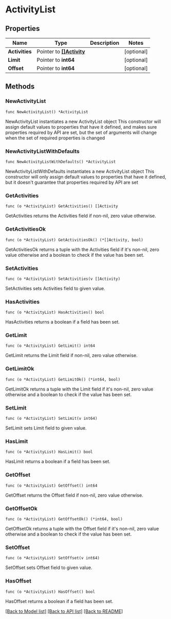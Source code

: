 # ActivityList

## Properties

Name | Type | Description | Notes
------------ | ------------- | ------------- | -------------
**Activities** | Pointer to [**[]Activity**](Activity.md) |  | [optional] 
**Limit** | Pointer to **int64** |  | [optional] 
**Offset** | Pointer to **int64** |  | [optional] 

## Methods

### NewActivityList

`func NewActivityList() *ActivityList`

NewActivityList instantiates a new ActivityList object
This constructor will assign default values to properties that have it defined,
and makes sure properties required by API are set, but the set of arguments
will change when the set of required properties is changed

### NewActivityListWithDefaults

`func NewActivityListWithDefaults() *ActivityList`

NewActivityListWithDefaults instantiates a new ActivityList object
This constructor will only assign default values to properties that have it defined,
but it doesn't guarantee that properties required by API are set

### GetActivities

`func (o *ActivityList) GetActivities() []Activity`

GetActivities returns the Activities field if non-nil, zero value otherwise.

### GetActivitiesOk

`func (o *ActivityList) GetActivitiesOk() (*[]Activity, bool)`

GetActivitiesOk returns a tuple with the Activities field if it's non-nil, zero value otherwise
and a boolean to check if the value has been set.

### SetActivities

`func (o *ActivityList) SetActivities(v []Activity)`

SetActivities sets Activities field to given value.

### HasActivities

`func (o *ActivityList) HasActivities() bool`

HasActivities returns a boolean if a field has been set.

### GetLimit

`func (o *ActivityList) GetLimit() int64`

GetLimit returns the Limit field if non-nil, zero value otherwise.

### GetLimitOk

`func (o *ActivityList) GetLimitOk() (*int64, bool)`

GetLimitOk returns a tuple with the Limit field if it's non-nil, zero value otherwise
and a boolean to check if the value has been set.

### SetLimit

`func (o *ActivityList) SetLimit(v int64)`

SetLimit sets Limit field to given value.

### HasLimit

`func (o *ActivityList) HasLimit() bool`

HasLimit returns a boolean if a field has been set.

### GetOffset

`func (o *ActivityList) GetOffset() int64`

GetOffset returns the Offset field if non-nil, zero value otherwise.

### GetOffsetOk

`func (o *ActivityList) GetOffsetOk() (*int64, bool)`

GetOffsetOk returns a tuple with the Offset field if it's non-nil, zero value otherwise
and a boolean to check if the value has been set.

### SetOffset

`func (o *ActivityList) SetOffset(v int64)`

SetOffset sets Offset field to given value.

### HasOffset

`func (o *ActivityList) HasOffset() bool`

HasOffset returns a boolean if a field has been set.


[[Back to Model list]](../README.md#documentation-for-models) [[Back to API list]](../README.md#documentation-for-api-endpoints) [[Back to README]](../README.md)


